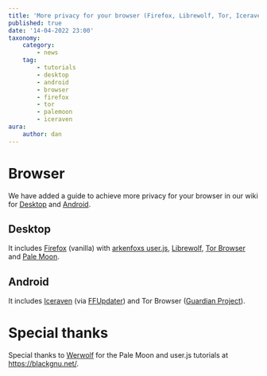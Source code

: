 ```yaml
---
title: 'More privacy for your browser (Firefox, Librewolf, Tor, Iceraven & Pale Moon)'
published: true
date: '14-04-2022 23:00'
taxonomy:
    category:
        - news
    tag:
        - tutorials
        - desktop
        - android
        - browser
        - firefox
        - tor
        - palemoon
        - iceraven
aura:
    author: dan
---
```


# Browser
We have added a guide to achieve more privacy for your browser in our wiki for [Desktop](https://wiki.techsaviours.org/en/desktop/services/browser) and [Android](https://wiki.techsaviours.org/en/phone/apps/browser).

## Desktop
It includes [Firefox](https://www.mozilla.org/en-US/firefox/new/) (vanilla) with [arkenfoxs user.js](https://github.com/arkenfox/user.js), [Librewolf](https://librewolf.net/), [Tor Browser](https://www.torproject.org/) and [Pale Moon](https://www.palemoon.org/).

## Android
It includes [Iceraven](https://github.com/fork-maintainers/iceraven-browser) (via [FFUpdater](https://github.com/Tobi823/ffupdater)) and Tor Browser ([Guardian Project](https://guardianproject.info/)).


# Special thanks
Special thanks to [Werwolf](https://fosstodon.org/web/@werwolf) for the Pale Moon and user.js tutorials at https://blackgnu.net/.